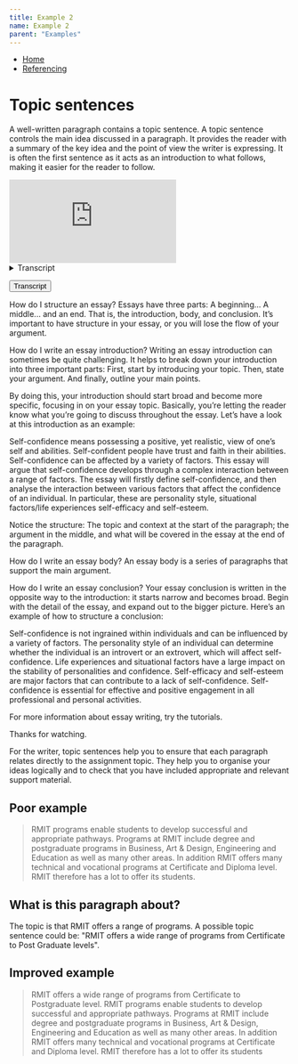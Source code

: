 ```yaml
---
title: Example 2
name: Example 2
parent: "Examples"
---
```

<ul class="breadcrumbs">
	<li><a href="/dewey-design/" tabindex="-1">Home</a></li>
	<li><a href="" tabindex="-1">Referencing</a></li>
</ul>
<a id="main-content"></a>
<h1 class="margin-top-zero">Topic sentences</h1>
<p class="lead">A well-written paragraph contains a topic sentence. A topic sentence controls the main idea discussed in a paragraph. It provides the reader with a summary of the key idea and the point of view the writer is expressing. It is often the first sentence as it acts as an introduction to what follows, making it easier for the reader to follow.</p> 
<div class="responsive-video"><iframe src="https://www.youtube.com/embed/l5GRhScAIOA" frameborder="0" allowfullscreen="allowfullscreen" id="iFrameResizer0" scrolling="no" style="overflow: hidden;"></iframe></div>
<div class="acc transcript">
<div class="lightweight-accordion"><details><summary class="lightweight-accordion-title"><span>Transcript</span></summary><div class="lightweight-accordion-body"><p>‘he loves me he loves me not’ is written 21,319 times which represents the number of days I have lived and asked this question.</p>
<p>The number is calculated to symbolically represent a lifetime of re-evaluation and wavering, resilience and resolve. The phrase is written on behalf of women across cultures who are conditioned to seek approval, permission and sanction from the generic he.</p>
<p>‘he loves me he loves me not’ can also have more negative connotations that signify the trauma of domestic instability and violence. The monumental scale of the installation and the endurance of the task amplifies the futility of continually asking the question.</p>
</div></details></div>
</div>
<!-- -->
<div class="accordion-item transcript"><p class="accordion-header" id="Transcript-headingTwo"><button class="accordion-button collapsed" type="button" data-bs-toggle="collapse" data-bs-target="#Transcript-collapseTwo" aria-expanded="false" aria-controls="Transcript-collapseTwo">
Transcript</button></p><div id="Transcript-collapseTwo" class="accordion-collapse collapse" aria-labelledby="Transcript-headingTwo"><div class="accordion-body"><p>How do I structure an essay? Essays have three parts: A beginning... A middle... and an end. That is, the introduction, body, and conclusion. It’s important to have structure in your essay, or you will lose the flow of your argument.</p><p>How do I write an essay introduction? Writing an essay introduction can sometimes be quite challenging. It helps to break down your introduction into three important parts: First, start by introducing your topic. Then, state your argument. And finally, outline your main points.</p><p>By doing this, your introduction should start broad and become more specific, focusing in on your essay topic. Basically, you’re letting the reader know what you’re going to discuss throughout the essay. Let’s have a look at this introduction as an example:</p><p>Self-confidence means possessing a positive, yet realistic, view of one’s self and abilities. Self-confident people have trust and faith in their abilities. Self-confidence can be affected by a variety of factors. This essay will argue that self-confidence develops through a complex interaction between a range of factors. The essay will firstly define self-confidence, and then analyse the interaction between various factors that affect the confidence of an individual. In particular, these are personality style, situational factors/life experiences self-efficacy and self-esteem.</p><p>Notice the structure: The topic and context at the start of the paragraph; the argument in the middle, and what will be covered in the essay at the end of the paragraph.</p><p>How do I write an essay body? An essay body is a series of paragraphs that support the main argument.</p><p>How do I write an essay conclusion? Your essay conclusion is written in the opposite way to the introduction: it starts narrow and becomes broad. Begin with the detail of the essay, and expand out to the bigger picture. Here’s an example of how to structure a conclusion:</p><p>Self-confidence is not ingrained within individuals and can be influenced by a variety of factors. The personality style of an individual can determine whether the individual is an introvert or an extrovert, which will affect self-confidence. Life experiences and situational factors have a large impact on the stability of personalities and confidence. Self-efficacy and self-esteem are major factors that can contribute to a lack of self-confidence. Self-confidence is essential for effective and positive engagement in all professional and personal activities.</p><p>For more information about essay writing, try the tutorials.</p><p>Thanks for watching.</p></div></div></div>
<!-- -->

<p>For the writer, topic sentences help you to ensure that each paragraph relates directly to the assignment topic. They help you to organise your ideas logically and to check that you have included appropriate and relevant support material.</p> 
<h2>Poor example</h2>
<blockquote>  
	<p>RMIT programs enable students to develop successful and appropriate pathways. Programs at RMIT include degree and postgraduate programs in Business, Art & Design, Engineering and Education as well as many other areas. In addition RMIT offers many technical and vocational programs at Certificate and Diploma level. RMIT therefore has a lot to offer its students.</p>
</blockquote>
<h2>What is this paragraph about?</h2>
<p>The topic is that RMIT offers a range of programs. A possible topic sentence could be: "RMIT offers a wide range of programs from Certificate to Post Graduate levels".</p>
<h2>Improved example</h2>
<blockquote>  
	<p>RMIT offers a wide range of programs from Certificate to Postgraduate level. RMIT programs enable students to develop successful and appropriate pathways. Programs at RMIT include degree and postgraduate programs in Business, Art & Design, Engineering and Education as well as many other areas. In addition RMIT offers many technical and vocational programs at Certificate and Diploma level. RMIT therefore has a lot to offer its students</p>
</blockquote>

<!--

<div class="accessibility-hide"><img alt="the mage shows two examples, one of a badly written paragraph, the other of a well-written paragraph" src="https://rmitlibrary.github.io/cdn/learninglab/images/Example-01.png" style="width: 605px; height: 524px;" /></div> <div class="accessibility-show"> <h4>Read the paragraph below</h4> <h5><span style="line-height: 20.0063037872314px;">Poor example: </span></h5> <p><span style="line-height: 20.0063037872314px;">RMIT programs enable students to develop successful and appropriate pathways. Programs at RMIT include degree and postgraduate programs in Business, Art &amp; Design, Engineering and Education as well as many other areas. In addition RMIT offers many technical and vocational programs at Certificate and Diploma level. RMIT therefore has a lot to offer its students. </span></p> <h4 style="line-height: 20.0063037872314px;">What is this paragraph about?</h4> <div style="line-height: 20.0063037872314px;">The topic is that RMIT offers a range of programs. A possible topic sentence could be: "<span style="line-height: 20.0063037872314px;">RMIT offers a wide range of programs from Certificate to Post Graduate levels".</span></div> <h5 style="line-height: 20.0063037872314px;">Improved example: </h5> <div style="line-height: 20.0063037872314px;">[Topic sentence: RMIT offers a wide range of programs from Certificate to Postgraduate level.] RMIT programs enable students to develop successful and appropriate pathways. Programs at RMIT include degree and postgraduate programs in Business, Art &amp; Design, Engineering and Education as well as many other areas. In addition RMIT offers many technical and vocational programs at Certificate and Diploma level. RMIT therefore has a lot to offer its students".</div> </div>
</blockquote>-->
